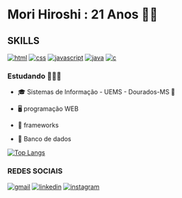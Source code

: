 # Mori Hiroshi : 21 Anos 👋🏼

## SKILLS

[![html](https://img.shields.io/badge/HTML5-E34F26?style=for-the-badge&logo=html5&logoColor=white)]()
[![css](https://img.shields.io/badge/CSS3-1572B6?style=for-the-badge&logo=css3&logoColor=white)]()
[![javascript](	https://img.shields.io/badge/JavaScript-F7DF1E?style=for-the-badge&logo=javascript&logoColor=black)]()
[![java](https://img.shields.io/badge/Java-ED8B00?style=for-the-badge&logo=openjdk&logoColor=white)]()
[![c](https://img.shields.io/badge/C-00599C?style=for-the-badge&logo=c&logoColor=white)]()

### Estudando 👨🏻‍💻
- 🎓 Sistemas de Informação - UEMS - Dourados-MS 📍

- 🖥 programação WEB

- 🔧 frameworks
 
- 💾 Banco de dados

[![Top Langs](https://github-readme-stats.vercel.app/api/top-langs/?username=MoriHiroshi0619&hide=html,css,batchfile&langs_count=10&theme=radical)](https://github.com/anuraghazra/github-readme-stats)

### REDES SOCIAIS

[![gmail](https://img.shields.io/badge/Gmail-D14836?style=for-the-badge&logo=gmail&logoColor=white)](mailto:anderson.hiro.c.m@gmail.com)
[![linkedin](https://img.shields.io/badge/LinkedIn-0077B5?style=for-the-badge&logo=linkedin&logoColor=white)](https://www.linkedin.com/in/anderson-hiroshi-mori-correia-bb0252250/)
[![instagram](https://img.shields.io/badge/Instagram-E4405F?style=for-the-badge&logo=instagram&logoColor=white)](https://www.instagram.com/mori_hiroshi_desu/)
